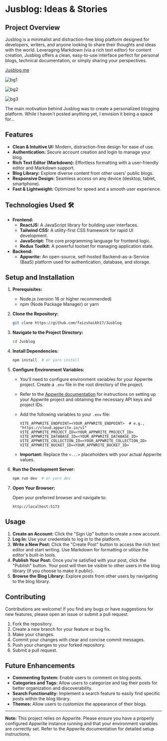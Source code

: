 # Jusblog: Ideas & Stories

## Project Overview

Jusblog is a minimalist and distraction-free blog platform designed for developers, writers, and anyone looking to share their thoughts and ideas with the world. Leveraging Markdown (via a rich text editor) for content creation, Jusblog offers a clean, easy-to-use interface perfect for personal blogs, technical documentation, or simply sharing your perspectives.

[Jusblog.me](https://jusblog.vercel.app/)

![bg1](https://github.com/user-attachments/assets/9d10707a-f171-463f-856c-732ddd6ff6f0)

![bg2](https://github.com/user-attachments/assets/e8d3fdf2-0621-4221-9d22-9511ae01005e)

![bg3](https://github.com/user-attachments/assets/840d4446-85e7-49bb-ae34-8a91f05acdec)

The main motivation behind Jusblog was to create a personalized blogging platform.  While I haven't posted anything yet, I envision it being a space for...
## Features

*   **Clean & Intuitive UI:** Modern, distraction-free design for ease of use.
*   **Authentication:** Secure account creation and login to manage your blog.
*   **Rich Text Editor (Markdown):** Effortless formatting with a user-friendly editor and Markdown support.
*   **Blog Library:** Explore diverse content from other users' public blogs.
*   **Responsive Design:** Seamless access on any device (desktop, tablet, smartphone).
*   **Fast & Lightweight:** Optimized for speed and a smooth user experience.
  
## Technologies Used 🛠️

*   **Frontend:**
    *   **ReactJS:**  A JavaScript library for building user interfaces.
    *   **Tailwind CSS:** A utility-first CSS framework for rapid UI development.
    *   **JavaScript:**  The core programming language for frontend logic.
    *   **Redux Toolkit:** A powerful toolset for managing application state.
*   **Backend:**
    *   **Appwrite:** An open-source, self-hosted Backend-as-a-Service (BaaS) platform used for authentication, database, and storage.

## Setup and Installation

1.  **Prerequisites:**

    *   Node.js (version 16 or higher recommended)
    *   npm (Node Package Manager) or yarn

2.  **Clone the Repository:**

    ```bash
    git clone https://github.com/faizshaikh17/Jusblog
    ```

3.  **Navigate to the Project Directory:**

    ```bash
    cd Jusblog
    ```

4.  **Install Dependencies:**

    ```bash
    npm install  # or yarn install
    ```

5.  **Configure Environment Variables:**

    *   You'll need to configure environment variables for your Appwrite project.  Create a `.env` file in the root directory of the project.
    *   Refer to the [Appwrite documentation](https://appwrite.io/docs) for instructions on setting up your Appwrite project and obtaining the necessary API keys and project IDs.
    *   Add the following variables to your `.env` file:

        ```
        VITE_APPWRITE_ENDPOINT=<YOUR_APPWRITE_ENDPOINT>  # e.g., "https://cloud.appwrite.io/v1"
        VITE_APPWRITE_PROJECT_ID=<YOUR_APPWRITE_PROJECT_ID>
        VITE_APPWRITE_DATABASE_ID=<YOUR_APPWRITE_DATABASE_ID>
        VITE_APPWRITE_COLLECTION_ID=<YOUR_APPWRITE_COLLECTION_ID>
        VITE_APPWRITE_BUCKET_ID=<YOUR_APPWRITE_BUCKET_ID>

        ```
    *   **Important:** Replace the `<...>` placeholders with your actual Appwrite values.

6.  **Run the Development Server:**

    ```bash
    npm run dev  # or yarn dev
    ```

7.  **Open Your Browser:**

    Open your preferred browser and navigate to:

    ```
    http://localhost:5173
    ```

## Usage

1.  **Create an Account:** Click the "Sign Up" button to create a new account.
2.  **Log In:** Use your credentials to log in to the platform.
3.  **Write a New Post:**  Click the "Create Post" button to access the rich text editor and start writing.  Use Markdown for formatting or utilize the editor's built-in tools.
4.  **Publish Your Post:** Once you're satisfied with your post, click the "Publish" button.  Your post will then be visible to other users in the blog library (if you choose to make it public).
5.  **Browse the Blog Library:** Explore posts from other users by navigating to the blog library.

## Contributing

Contributions are welcome! If you find any bugs or have suggestions for new features, please open an issue or submit a pull request.

1.  Fork the repository.
2.  Create a new branch for your feature or bug fix.
3.  Make your changes.
4.  Commit your changes with clear and concise commit messages.
5.  Push your changes to your forked repository.
6.  Submit a pull request.

## Future Enhancements

*   **Commenting System:**  Enable users to comment on blog posts.
*   **Categories and Tags:**  Allow users to categorize and tag their posts for better organization and discoverability.
*   **Search Functionality:**  Implement a search feature to easily find specific posts within the blog library.
*   **Themes:** Allow users to customize the appearance of their blogs.

---

**Note:**  This project relies on Appwrite. Please ensure you have a properly configured Appwrite instance running and that your environment variables are correctly set.  Refer to the Appwrite documentation for detailed setup instructions.
